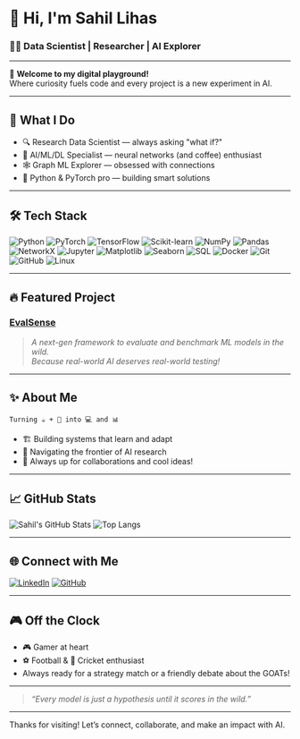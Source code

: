 # 👋 Hi, I'm Sahil Lihas

### 🧑‍🔬 Data Scientist | Researcher | AI Explorer

---

🌟 **Welcome to my digital playground!**  
Where curiosity fuels code and every project is a new experiment in AI.

---

## 🚀 What I Do

- 🔍 Research Data Scientist — always asking "what if?"
- 🤖 AI/ML/DL Specialist — neural networks (and coffee) enthusiast
- 🕸️ Graph ML Explorer — obsessed with connections
- 🐍 Python & PyTorch pro — building smart solutions

---

## 🛠️ Tech Stack

![Python](https://img.shields.io/badge/Python-3776AB?style=flat&logo=python&logoColor=white)
![PyTorch](https://img.shields.io/badge/PyTorch-EE4C2C?style=flat&logo=pytorch&logoColor=white)
![TensorFlow](https://img.shields.io/badge/TensorFlow-FF6F00?style=flat&logo=tensorflow&logoColor=white)
![Scikit-learn](https://img.shields.io/badge/Scikit--Learn-F7931E?style=flat&logo=scikit-learn&logoColor=white)
![NumPy](https://img.shields.io/badge/NumPy-013243?style=flat&logo=numpy&logoColor=white)
![Pandas](https://img.shields.io/badge/Pandas-150458?style=flat&logo=pandas&logoColor=white)
![NetworkX](https://img.shields.io/badge/NetworkX-00A99D?style=flat)
![Jupyter](https://img.shields.io/badge/Jupyter-F37626?style=flat&logo=jupyter&logoColor=white)
![Matplotlib](https://img.shields.io/badge/Matplotlib-11557C?style=flat)
![Seaborn](https://img.shields.io/badge/Seaborn-76B900?style=flat)
![SQL](https://img.shields.io/badge/SQL-4479A1?style=flat&logo=sqlite&logoColor=white)
![Docker](https://img.shields.io/badge/Docker-2496ED?style=flat&logo=docker&logoColor=white)
![Git](https://img.shields.io/badge/Git-F05032?style=flat&logo=git&logoColor=white)
![GitHub](https://img.shields.io/badge/GitHub-181717?style=flat&logo=github&logoColor=white)
![Linux](https://img.shields.io/badge/Linux-FCC624?style=flat&logo=linux&logoColor=black)

---

## 🔥 Featured Project

### [EvalSense](https://github.com/sahlilihas/EvalSense)
> _A next-gen framework to evaluate and benchmark ML models in the wild.  
> Because real-world AI deserves real-world testing!_

---

## ✨ About Me

```
Turning ☕ + 🤔 into 💻 and 📊
```
- 🏗️ Building systems that learn and adapt
- 🚦 Navigating the frontier of AI research
- 🤝 Always up for collaborations and cool ideas!

---

## 📈 GitHub Stats

![Sahil's GitHub Stats](https://github-readme-stats.vercel.app/api?username=sahlilihas&show_icons=true&theme=radical)
![Top Langs](https://github-readme-stats.vercel.app/api/top-langs/?username=sahlilihas&layout=compact&theme=radical)

---

## 🌐 Connect with Me

[![LinkedIn](https://img.shields.io/badge/LinkedIn-0A66C2?style=flat&logo=linkedin&logoColor=white)](https://linkedin.com/in/sahillihas)
[![GitHub](https://img.shields.io/badge/GitHub-181717?style=flat&logo=github&logoColor=white)](https://github.com/sahlilihas)

---

## 🎮 Off the Clock

- 🎮 Gamer at heart
- ⚽ Football & 🏏 Cricket enthusiast
- Always ready for a strategy match or a friendly debate about the GOATs!

---

> _“Every model is just a hypothesis until it scores in the wild.”_

---

Thanks for visiting! Let’s connect, collaborate, and make an impact with AI.
